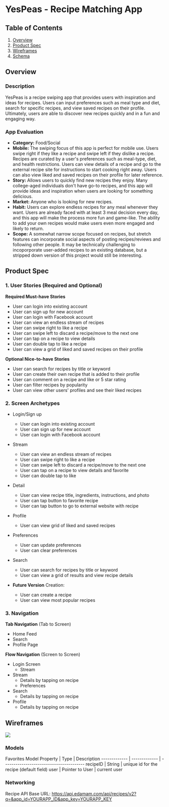# YesPeas - Recipe Matching App

## Table of Contents
1. [Overview](#Overview)
1. [Product Spec](#Product-Spec)
1. [Wireframes](#Wireframes)
2. [Schema](#Schema)

## Overview
### Description
YesPeas is a recipe swiping app that provides users with inspiration and ideas for recipes. Users can input preferences such as meal type and diet, search for specific recipes, and view saved recipes on their profile. Ultimately, users are able to discover new recipes quickly and in a fun and engaging way.


### App Evaluation

- **Category:** Food/Social
- **Mobile:** The swiping focus of this app is perfect for mobile use. Users swipe right if they like a recipe and swipe left if they dislike a recipe. Recipes are curated by a user's preferences such as meal-type, diet, and health restrictions. Users can view details of a recipe and go to the external recipe site for instructions to start cooking right away. Users can also view liked and saved recipes on their profile for later reference.
- **Story:** Allows users to quickly find new recipes they enjoy. Many college-aged individuals don't have go-to recipes, and this app will provide ideas and inspiration when users are looking for something delicious.
- **Market:** Anyone who is looking for new recipes.
- **Habit:** Users can explore endless recipes for any meal whenever they want. Users are already faced with at least 3 meal decision every day, and this app will make the process more fun and game-like. The ability to add your own recipes would make users even more engaged and likely to return.
- **Scope:** A somewhat narrow scope focused on recipes, but stretch features can incorporate social aspects of posting recipes/reviews and following other people. It may be technically challenging to incoporporate user-added recipes to an existing database, but a stripped down version of this project would still be interesting.


## Product Spec

### 1. User Stories (Required and Optional)

**Required Must-have Stories**

* User can login into existing account
* User can sign up for new account
* User can login with Facebook account
* User can view an endless stream of recipes
* User can swipe right to like a recipe
* User can swipe left to discard a recipe/move to the next one
* User can tap on a recipe to view details
* User can double tap to like a recipe
* User can view a grid of liked and saved recipes on their profile

**Optional Nice-to-have Stories**

* User can search for recipes by title or keyword
* User can create their own recipe that is added to their profile
* User can comment on a recipe and like or 5 star rating
* User can filter recipes by popularity
* User can view other users' profiles and see their liked recipes

### 2. Screen Archetypes

* Login/Sign up
    * User can login into existing account
    * User can sign up for new account
    * User can login with Facebook account


* Stream
    * User can view an endless stream of recipes
    * User can swipe right to like a recipe
    * User can swipe left to discard a recipe/move to the next one
    * User can tap on a recipe to view details and favorite
    * User can double tap to like


* Detail
    * User can view recipe title, ingredients, instructions, and photo
    * User can tap button to favorite recipe
    * User can tap button to go to external website with recipe


* Profile
    * User can view grid of liked and saved recipes


* Preferences
    * User can update preferences
    * User can clear preferences


* Search
   * User can search for recipes by title or keyword
   * User can view a grid of results and view recipe details


* **Future Version** Creation: 
    * User can create a recipe
    * User can view most popular recipes


### 3. Navigation

**Tab Navigation** (Tab to Screen)

* Home Feed
* Search
* Profile Page


**Flow Navigation** (Screen to Screen)

* Login Screen
   * Stream
* Stream
    * Details by tapping on recipe
    * Preferences
 * Search
    * Details by tapping on recipe
 * Profile
    * Details by tapping on recipe
   

## Wireframes
![](https://i.imgur.com/u2GmGAx.jpg)

### Models
Favorites Model
Property      | Type	        | Description
------------- | -------------   | ----------------------------------------
recipeID      | String	        | unique id for the recipe (default field)
user          | Pointer to User | current user

### Networking
Recipe API
Base URL: https://api.edamam.com/api/recipes/v2?q=&app_id=YOURAPP_ID&app_key=YOURAPP_KEY
